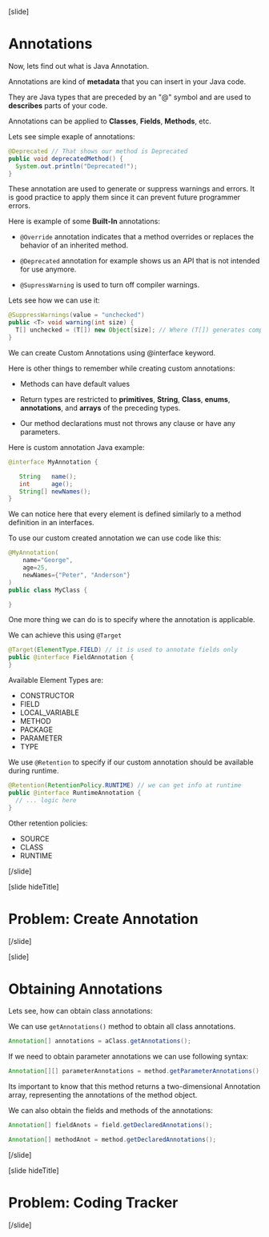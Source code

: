[slide]

# Annotations
Now, lets find out what is Java Annotation.

Annotations are kind of **metadata** that you can insert in your Java code.

They are Java types that are preceded by an "@" symbol and are used to **describes** parts of your code.

Annotations can be applied to **Classes**, **Fields**, **Methods**, etc.

Lets see simple exaple of annotations:

``` java
@Deprecated // That shows our method is Deprecated
public void deprecatedMethod() {
  System.out.println("Deprecated!");
}
```

These annotation are used to generate or suppress warnings and errors. It is good practice to apply them since it can prevent future programmer errors.

Here is example of some **Built-In** annotations:

- `@Override` annotation indicates that a method overrides or replaces the behavior of an inherited method.

- `@Deprecated` annotation for example shows us an API that is not intended for use anymore.

- `@SupressWarning` is used to turn off compiler warnings. 

Lets see how we can use it:

```java
@SuppressWarnings(value = "unchecked")
public <T> void warning(int size) {
  T[] unchecked = (T[]) new Object[size]; // Where (T[]) generates compiler warning
}
```

We can create Custom Annotations using @interface keyword.

Here is other things to remember while creating custom annotations:

- Methods can have default values

- Return types are restricted to **primitives**, **String**, **Class**, **enums**, **annotations**, and **arrays** of the preceding types.

- Our method declarations must not throws any clause or have any parameters.

Here is custom annotation Java example:

``` java
@interface MyAnnotation {

   String   name();
   int      age();
   String[] newNames();
}
``` 

We can notice here that every element is defined similarly to a method definition in an interfaces.

To use our custom created annotation we can use code like this:

``` java
@MyAnnotation(
    name="George",
    age=25,
    newNames={"Peter", "Anderson"}
)
public class MyClass {

}
```

One more thing we can do is to specify where the annotation is applicable.

We can achieve this using `@Target`

``` java
@Target(ElementType.FIELD) // it is used to annotate fields only
public @interface FieldAnnotation {
}
```

Available Element Types are:

- CONSTRUCTOR
- FIELD
- LOCAL_VARIABLE
- METHOD
- PACKAGE
- PARAMETER
- TYPE

We use `@Retention` to specify if our custom annotation should be available during runtime.

``` java
@Retention(RetentionPolicy.RUNTIME) // we can get info at runtime
public @interface RuntimeAnnotation {
  // ... logic here
}
```

Other retention policies:

- SOURCE
- CLASS
- RUNTIME


[/slide]

[slide hideTitle]

# Problem: Create Annotation

[/slide]


[slide]

# Obtaining Annotations

Lets see, how can obtain class annotations:

We can use `getAnnotations()` method to obtain all class annotations.

```java
Annotation[] annotations = aClass.getAnnotations();
```

If we need to obtain parameter annotations we can use following syntax:

```java
Annotation[][] parameterAnnotations = method.getParameterAnnotations();
```

Its important to know that this method returns a two-dimensional Annotation array, representing the annotations of the method object.

We can also obtain the fields and methods of the annotations:

``` java
Annotation[] fieldAnots = field.getDeclaredAnnotations();
```

``` java
Annotation[] methodAnot = method.getDeclaredAnnotations();
```


[/slide]

[slide hideTitle]

# Problem: Coding Tracker

[/slide]